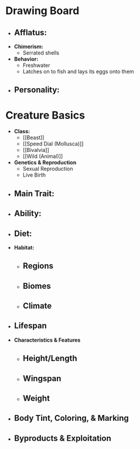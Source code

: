 # Drawing Board
- **Afflatus:**
	- 
- **Chimerism:**
	- Serrated shells
- **Behavior:**
	- Freshwater
	- Latches on to fish and lays its eggs onto them
- **Personality:**
	- 
# Creature Basics
- **Class:**
	- [[Beast]]
	- [[Speed Dial (Mollusca)]]
	- [[Bivalvia]]
	- [[Wild (Animal)]]
- **Genetics & Reproduction**
	- Sexual Reproduction
	- Live Birth
- **Main Trait:**
	- 
- **Ability:**
	- 
- **Diet:**
	- 
- **Habitat:**
	- Regions
		- 
	- Biomes
		- 
	- Climate
		- 
- **Lifespan**
	- 
- **Characteristics & Features**
	- Height/Length
		- 
	- Wingspan
		- 
	- Weight
		- 
- **Body Tint, Coloring, & Marking**
	- 
- **Byproducts & Exploitation**
	- 